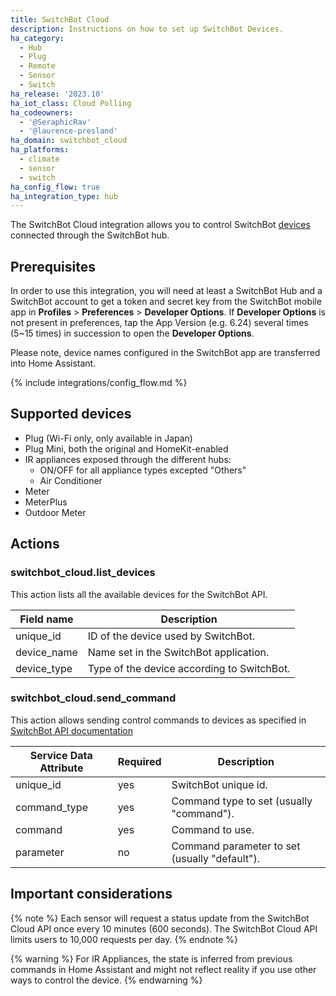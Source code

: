 ```yaml
---
title: SwitchBot Cloud
description: Instructions on how to set up SwitchBot Devices.
ha_category:
  - Hub
  - Plug
  - Remote
  - Sensor
  - Switch
ha_release: '2023.10'
ha_iot_class: Cloud Polling
ha_codeowners:
  - '@SeraphicRav'
  - '@laurence-presland'
ha_domain: switchbot_cloud
ha_platforms:
  - climate
  - sensor
  - switch
ha_config_flow: true
ha_integration_type: hub
---
```


The SwitchBot Cloud integration allows you to control SwitchBot [devices](https://www.switch-bot.com/) connected through the SwitchBot hub.

## Prerequisites

In order to use this integration, you will need at least a SwitchBot Hub and a SwitchBot account to get a token and secret key from the SwitchBot mobile app in **Profiles** > **Preferences** > **Developer Options**. If **Developer Options** is not present in preferences, tap the App Version (e.g. 6.24) several times (5~15 times) in succession to open the **Developer Options**.

Please note, device names configured in the SwitchBot app are transferred into Home Assistant.

{% include integrations/config_flow.md %}

## Supported devices

- Plug (Wi-Fi only, only available in Japan)
- Plug Mini, both the original and HomeKit-enabled
- IR appliances exposed through the different hubs:
  - ON/OFF for all appliance types excepted "Others"
  - Air Conditioner
- Meter
- MeterPlus
- Outdoor Meter

## Actions

### switchbot_cloud.list_devices

This action lists all the available devices for the SwitchBot API.

| Field name  | Description                                |
| ----------- | ------------------------------------------ |
| unique_id   | ID of the device used by SwitchBot.        |
| device_name | Name set in the SwitchBot application.     |
| device_type | Type of the device according to SwitchBot. |

### switchbot_cloud.send_command

This action allows sending control commands to devices as specified in [SwitchBot API documentation](https://github.com/OpenWonderLabs/SwitchBotAPI?tab=readme-ov-file#send-device-control-commands)

| Service Data Attribute | Required | Description                                   |
| ---------------------- | -------- | --------------------------------------------- |
| unique_id              | yes      | SwitchBot unique id.                          |
| command_type           | yes      | Command type to set (usually "command").      |
| command                | yes      | Command to use.                               |
| parameter              | no       | Command parameter to set (usually "default"). |

## Important considerations

{% note %}
Each sensor will request a status update from the SwitchBot Cloud API once every 10 minutes (600 seconds). The SwitchBot Cloud API limits users to 10,000 requests per day.
{% endnote %}

{% warning %}
For IR Appliances, the state is inferred from previous commands in Home Assistant and might not reflect reality if you use other ways to control the device.
{% endwarning %}
